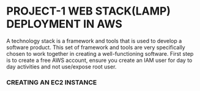 # PROJECT-1 WEB STACK(LAMP) DEPLOYMENT IN AWS
A technology stack is a framework and tools that is used to develop a software product. This set of framework and tools are very specifically chosen to work together   in creating a well-functioning software.
First step is to create a free AWS account, ensure you create an IAM user for day to day activities and not use/expose root user.
### CREATING AN EC2 INSTANCE
